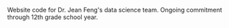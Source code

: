 Website code for Dr. Jean Feng's data science team. Ongoing commitment through 12th grade school year. 
